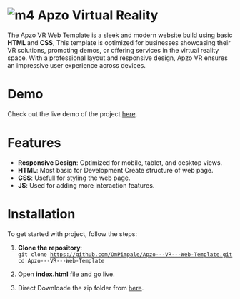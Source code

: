# ![m4](https://github.com/user-attachments/assets/0e2e2b88-8451-4d5d-89e1-031d6ce2b712) Apzo Virtual Reality 
The Apzo VR Web Template is a sleek and modern website build using basic <strong> HTML </strong> and <strong> CSS</strong>, This template is optimized for businesses showcasing their VR solutions, promoting demos, or offering services in the virtual reality space. With a professional layout and responsive design, Apzo VR ensures an impressive user experience across devices.

# Demo
Check out the live demo of the project <a href="https://ompimpale.github.io/Apzo---VR---Web-Template/">here<a>.

# Features
<ul>
  <li><strong>Responsive Design</strong>: Optimized for mobile, tablet, and desktop views.</li>
  <li><strong>HTML</strong>: Most basic for Development Create structure of web page.</li>
  <li><strong>CSS</strong>: Usefull for styling the web page.</li>
  <li><strong>JS</strong>: Used for adding more interaction features.</li>
</ul>

# Installation
To get started with project, follow the steps: <br/>
1. <strong>Clone the repository</strong>: <br/>
<code>git clone https://github.com/OmPimpale/Apzo---VR---Web-Template.git</code> <br/>
<code>cd Apzo---VR---Web-Template</code>

2. Open <strong>index.html</strong> file and go live.

3. <srong>Direct Downloade the zip folder from <a href="https://github.com/OmPimpale/Apzo---VR---Web-Template.git">here</a>.</strong>
